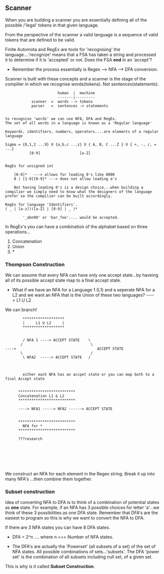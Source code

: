 ## Scanner

When you are building a scanner you are essentially defining all of the possible /'legal' tokens in that given language.

From the perspective of the scanner a valid language is a sequence of valid tokens that are defined to be valid.

Finite Automota and RegEx are tools for 'recognising' the language....'recognize' means that a FSA has taken a string and processed it to determine if it is 'accepted' or not. Does the FSA **end** in an 'accept'?

- Remember the process essentially is Regex --> NFA --> DFA conversion.

Scanner is built with these concepts and a scanner is the stage of the compilier in which we recognise words(tokens). Not sentences(statements).

```
                        human  |  machine
                        -------|---------
            scanner  =  words --> tokens
            parser   =  sentences -> statements


to recognise 'words' we can use NFA, DFA and RegEx.
The set of all words in a language is known as a 'Regular language'

Keywords, identifiers, numbers, operators....are elements of a regular language

Sigma = {0,1,2 ...9} U {a,b,c ...z} U { A, B, C ...Z } U { +, -, /, = ...}
           [0-9]                  [a-Z]


RegEx for unsigned int

    [0-9]*   ---> allows for leading 0's like 0000
    0 | [1-9][0-9]* ---> does not allow leading o's

    Not having leading 0's is a design choice...when building a compilier we simply need to know what the designers of the language prefer so the compilier can be built accordingly.

RegEx for language 'Identifiers'.
( _ | [a-z])([a-Z] | [0-9] | _ )*

        '_abn90' or 'bar_foo'.... would be accepted.

```

In RegEx's you can have a combination of the alphabet based on three operations...

1. Concatenation
2. Union
3. \*

### Thompson Construction

We can assume that every NFA can have only one accept state...by haveing all of its possible accept state map to a final accept state.

- What if we have an NFA for a Language 1 (L1) and a seperate NFA for a L2 and we want an NFA that is the Union of these two languages? ----> L1 U L2

We can branch!

```
        *******************
        |     L1 U L2     |
        *******************


        / NFA 1 ----> ACCEPT STATE    \
       /                               \
---->                                     ACCEPT STATE
       \                               /
        \ NFA2  -----> ACCEPT STATE   /



        either each NFA has an accpet state or you can map both to a final Accept state


      **************************
      Concatenation L1 & L2
      **************************

      ----> NFA1 -----> NFA2 ------> ACCEPT STATE


      **************************
        NFA for *
      **************************

      ???research







```

We construct an NFA for each element in the Regex string. Break it up into many NFA's ...then combine them together.

### Subset construction

idea of converting NFA to DFA is to think of a combination of potential states as **one** state. For example, if an NFA has 3 possible choices for letter 'a'...we think of these 3 possibilities as one DFA state. Remember that DFA's are the easiest to program so this is why we want to convert the NFA to DFA.

If there are 3 NFA states you can have 8 DFA states.

- DFA = 2^n .... where n === Number of NFA states.

- The DFA's are actually the 'Powerset' (all subsets of a set) of the set of NFA states. All possible combinations of sets...'subsets'. The DFA 'power set' is the combination of all subsets including null set, of a given set.

This is why is it called **Subset Construction**.
